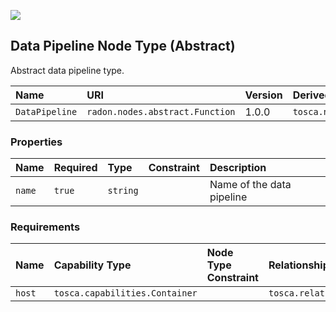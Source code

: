![](https://img.shields.io/badge/Status:-RELEASED-green)

## Data Pipeline Node Type (Abstract)

Abstract data pipeline type.

| Name | URI | Version | Derived From |
|:---- |:--- |:------- |:------------ |
| `DataPipeline` | `radon.nodes.abstract.Function` | 1.0.0 | `tosca.nodes.Root` |

### Properties

| Name | Required | Type | Constraint | Description |
|:---- |:-------- |:---- |:---------- |:----------- |
| `name` | `true` | `string` |   | Name of the data pipeline |

### Requirements

| Name | Capability Type | Node Type Constraint | Relationship Type | Occurrences |
|:---- |:--------------- |:-------------------- |:----------------- |:------------|
| `host` | `tosca.capabilities.Container` |   | `tosca.relationships.HostedOn` |   |
